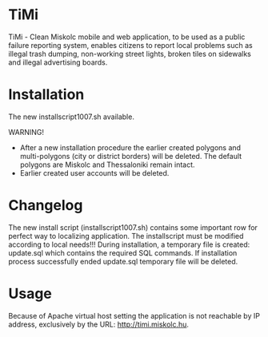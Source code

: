 # TiMi
TiMi - Clean Miskolc mobile and web application, to be used as a public failure reporting system, enables citizens to report local problems such as illegal trash dumping, non-working street lights, broken tiles on sidewalks and illegal advertising boards.

# Installation
The new installscript1007.sh available.

WARNING!
- After a new installation procedure the earlier created polygons and multi-polygons (city or district borders) will be deleted. The default polygons are Miskolc and Thessaloniki remain intact.
- Earlier created user accounts will be deleted.

# Changelog
The new install script (installscript1007.sh) contains some important row for perfect way to localizing application.
The installscript must be modified according to local needs!!!
During installation, a temporary file is created: update.sql which contains the required SQL commands.
If installation process successfully ended update.sql temporary file will be deleted.

# Usage
Because of Apache virtual host setting the application is not reachable by IP address, exclusively by the URL: http://timi.miskolc.hu.


